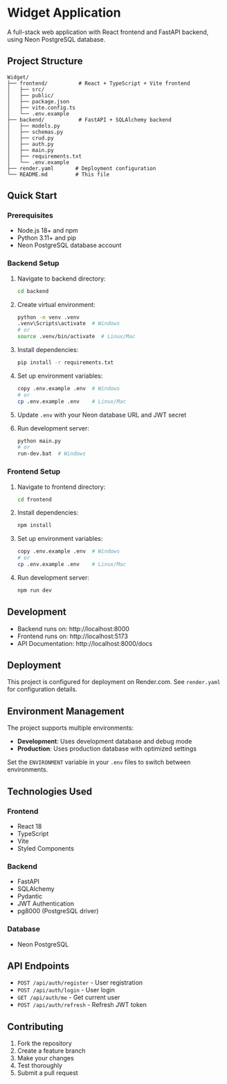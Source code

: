 # Widget Application

A full-stack web application with React frontend and FastAPI backend, using Neon PostgreSQL database.

## Project Structure

```
Widget/
├── frontend/          # React + TypeScript + Vite frontend
│   ├── src/
│   ├── public/
│   ├── package.json
│   ├── vite.config.ts
│   └── .env.example
├── backend/           # FastAPI + SQLAlchemy backend
│   ├── models.py
│   ├── schemas.py
│   ├── crud.py
│   ├── auth.py
│   ├── main.py
│   ├── requirements.txt
│   └── .env.example
├── render.yaml       # Deployment configuration
└── README.md         # This file
```

## Quick Start

### Prerequisites
- Node.js 18+ and npm
- Python 3.11+ and pip
- Neon PostgreSQL database account

### Backend Setup

1. Navigate to backend directory:
   ```bash
   cd backend
   ```

2. Create virtual environment:
   ```bash
   python -m venv .venv
   .venv\Scripts\activate  # Windows
   # or
   source .venv/bin/activate  # Linux/Mac
   ```

3. Install dependencies:
   ```bash
   pip install -r requirements.txt
   ```

4. Set up environment variables:
   ```bash
   copy .env.example .env  # Windows
   # or
   cp .env.example .env    # Linux/Mac
   ```

5. Update `.env` with your Neon database URL and JWT secret

6. Run development server:
   ```bash
   python main.py
   # or
   run-dev.bat  # Windows
   ```

### Frontend Setup

1. Navigate to frontend directory:
   ```bash
   cd frontend
   ```

2. Install dependencies:
   ```bash
   npm install
   ```

3. Set up environment variables:
   ```bash
   copy .env.example .env  # Windows
   # or
   cp .env.example .env    # Linux/Mac
   ```

4. Run development server:
   ```bash
   npm run dev
   ```

## Development

- Backend runs on: http://localhost:8000
- Frontend runs on: http://localhost:5173
- API Documentation: http://localhost:8000/docs

## Deployment

This project is configured for deployment on Render.com. See `render.yaml` for configuration details.

## Environment Management

The project supports multiple environments:

- **Development**: Uses development database and debug mode
- **Production**: Uses production database with optimized settings

Set the `ENVIRONMENT` variable in your `.env` files to switch between environments.

## Technologies Used

### Frontend
- React 18
- TypeScript
- Vite
- Styled Components

### Backend
- FastAPI
- SQLAlchemy
- Pydantic
- JWT Authentication
- pg8000 (PostgreSQL driver)

### Database
- Neon PostgreSQL

## API Endpoints

- `POST /api/auth/register` - User registration
- `POST /api/auth/login` - User login
- `GET /api/auth/me` - Get current user
- `POST /api/auth/refresh` - Refresh JWT token

## Contributing

1. Fork the repository
2. Create a feature branch
3. Make your changes
4. Test thoroughly
5. Submit a pull request